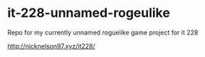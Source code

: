 # it-228-unnamed-rogeulike
Repo for my currently unnamed roguelike game project for it 228

http://nicknelson97.xyz/it228/
